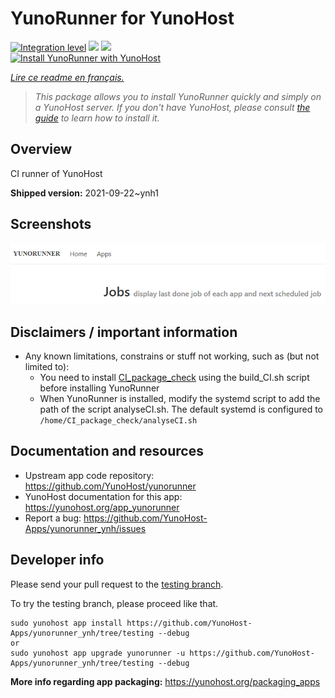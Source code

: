 <!--
N.B.: This README was automatically generated by https://github.com/YunoHost/apps/tree/master/tools/README-generator
It shall NOT be edited by hand.
-->

# YunoRunner for YunoHost

[![Integration level](https://dash.yunohost.org/integration/yunorunner.svg)](https://dash.yunohost.org/appci/app/yunorunner) ![](https://ci-apps.yunohost.org/ci/badges/yunorunner.status.svg) ![](https://ci-apps.yunohost.org/ci/badges/yunorunner.maintain.svg)  
[![Install YunoRunner with YunoHost](https://install-app.yunohost.org/install-with-yunohost.svg)](https://install-app.yunohost.org/?app=yunorunner)

*[Lire ce readme en français.](./README_fr.md)*

> *This package allows you to install YunoRunner quickly and simply on a YunoHost server.
If you don't have YunoHost, please consult [the guide](https://yunohost.org/#/install) to learn how to install it.*

## Overview

CI runner of YunoHost

**Shipped version:** 2021-09-22~ynh1



## Screenshots

![](./doc/screenshots/screenshot1.png)

## Disclaimers / important information

* Any known limitations, constrains or stuff not working, such as (but not limited to):
    * You need to install [CI_package_check](https://github.com/YunoHost/CI_package_check) using the build_CI.sh script before installing YunoRunner
    * When YunoRunner is installed, modify the systemd script to add the path of the script analyseCI.sh. The default systemd is configured to `/home/CI_package_check/analyseCI.sh`

## Documentation and resources

* Upstream app code repository: https://github.com/YunoHost/yunorunner
* YunoHost documentation for this app: https://yunohost.org/app_yunorunner
* Report a bug: https://github.com/YunoHost-Apps/yunorunner_ynh/issues

## Developer info

Please send your pull request to the [testing branch](https://github.com/YunoHost-Apps/yunorunner_ynh/tree/testing).

To try the testing branch, please proceed like that.
```
sudo yunohost app install https://github.com/YunoHost-Apps/yunorunner_ynh/tree/testing --debug
or
sudo yunohost app upgrade yunorunner -u https://github.com/YunoHost-Apps/yunorunner_ynh/tree/testing --debug
```

**More info regarding app packaging:** https://yunohost.org/packaging_apps